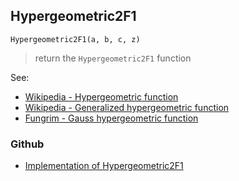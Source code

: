 ## Hypergeometric2F1

```
Hypergeometric2F1(a, b, c, z)
```

> return the `Hypergeometric2F1` function

See:
* [Wikipedia - Hypergeometric function](https://en.wikipedia.org/wiki/Hypergeometric_function)
* [Wikipedia - Generalized hypergeometric function](https://en.wikipedia.org/wiki/Generalized_hypergeometric_function)
* [Fungrim - Gauss hypergeometric function](http://fungrim.org/topic/Gauss_hypergeometric_function/)


### Github

* [Implementation of Hypergeometric2F1](https://github.com/axkr/symja_android_library/blob/master/symja_android_library/matheclipse-core/src/main/java/org/matheclipse/core/builtin/HypergeometricFunctions.java#L889) 
